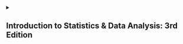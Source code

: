<details>
  <summary><h2>Introduction to Statistics & Data Analysis: 3rd Edition</h2></summary>

  ### Chapter 1: The Role of Statistics and the Data Analysis Process

  <p></p>
  
</details>
